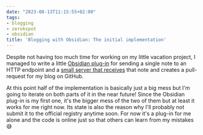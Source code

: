 ```yaml
---
date: "2023-08-13T11:15:55+02:00"
tags:
- blogging
- zerokspot
- obsidian
title: 'Blogging with Obsidian: The initial implementation'
---
```



Despite not having too much time for working on my little vacation project, I managed to write a little [Obsidian plug-in](https://github.com/zerok/obsidian-http-publish) for sending a single note to an HTTP endpoint and a [small server that receives](https://github.com/zerok/zerokspot.com/pull/415) that note and creates a pull-request for my blog on GitHub.

At this point half of the implementation is basically just a big mess but I'm going to iterate on both parts of it in the near future! Since the Obsidian plug-in is my first one, it's the bigger mess of the two of them but at least it works for me right now. Its state is also the reason why I'll probably not submit it to the official registry anytime soon. For now it's a plug-in for me alone and the code is online just so that others can learn from my mistakes 😅